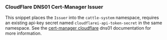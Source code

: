 ### CloudFlare DNS01 Cert-Manager Issuer

This snippet places the `Issuer` into the `cattle-system` namespace, requires an existing api-key secret named `cloudflarei-api-token-secret` in the same namespace.
See the [cert-manager cloudflare](https://cert-manager.io/docs/configuration/acme/dns01/cloudflare/) dns01 documentation for more information.

